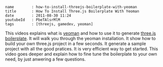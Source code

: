 ```
name        : how-to-install-threejs-boilerplate-with-yeoman
title       : How To Install Three.js Boilerplate With Yeoman
date        : 2011-08-30 11:24
youtubeId   : PbeTAlsrMlM
tags        : [threejs, gamedev, yeoman]
```

This videos explains what is
[yeoman](http://yeoman.io)
and how to use it to generate
[three.js boilerplate](http://jeromeetienne.github.io/threejsboilerplatebuilder/).
It will walk you through the yeoman installation.
It show how to build your own three.js project in a few seconds.
It generate a sample project with all the good pratices.
It is very efficient way to get started.
This video goes deeper and explain how to fine 
tune the boilerplate to your own need, by just anwering a few questions.